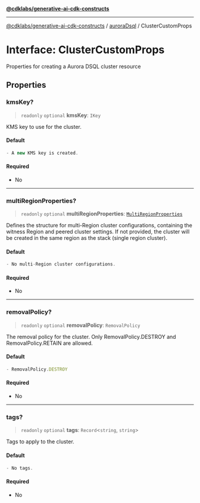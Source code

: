 [**@cdklabs/generative-ai-cdk-constructs**](../../../../README.md)

***

[@cdklabs/generative-ai-cdk-constructs](../../../../README.md) / [auroraDsql](../README.md) / ClusterCustomProps

# Interface: ClusterCustomProps

Properties for creating a Aurora DSQL cluster resource

## Properties

### kmsKey?

> `readonly` `optional` **kmsKey**: `IKey`

KMS key to use for the cluster.

#### Default

```ts
- A new KMS key is created.
```

#### Required

- No

***

### multiRegionProperties?

> `readonly` `optional` **multiRegionProperties**: [`MultiRegionProperties`](MultiRegionProperties.md)

Defines the structure for multi-Region cluster configurations, containing the witness Region and peered cluster settings.
If not provided, the cluster will be created in the same region as the stack (single region cluster).

#### Default

```ts
- No multi-Region cluster configurations.
```

#### Required

- No

***

### removalPolicy?

> `readonly` `optional` **removalPolicy**: `RemovalPolicy`

The removal policy for the cluster. 
Only RemovalPolicy.DESTROY and RemovalPolicy.RETAIN are allowed.

#### Default

```ts
- RemovalPolicy.DESTROY
```

#### Required

- No

***

### tags?

> `readonly` `optional` **tags**: `Record`\<`string`, `string`\>

Tags to apply to the cluster.

#### Default

```ts
- No tags.
```

#### Required

- No
